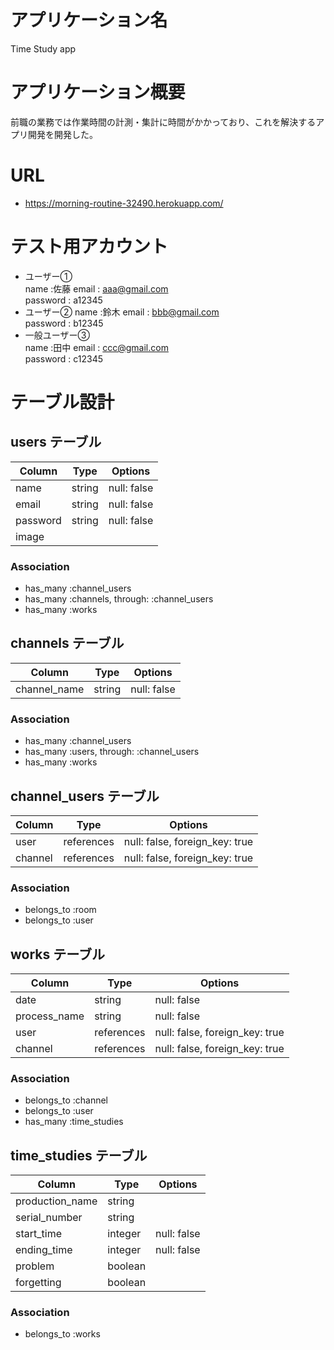 # アプリケーション名
 Time Study app
# アプリケーション概要
前職の業務では作業時間の計測・集計に時間がかかっており、これを解決するアプリ開発を開発した。


# URL
- https://morning-routine-32490.herokuapp.com/
# テスト用アカウント
- ユーザー①  
name :佐藤
email : aaa@gmail.com  
password : a12345  
- ユーザー②
name :鈴木
email : bbb@gmail.com  
password : b12345  
- 一般ユーザー③  
name :田中
email : ccc@gmail.com  
password : c12345



# テーブル設計

## users テーブル

| Column        | Type    | Options     |
| ------------- | ------- | ----------- |
| name          | string  | null: false |
| email         | string  | null: false |
| password      | string  | null: false |
| image  

### Association
- has_many :channel_users
- has_many :channels, through: :channel_users
- has_many :works



## channels テーブル
| Column         | Type   | Options     |
| -------------- | ------ | ----------- |
| channel_name   | string | null: false |

### Association
- has_many :channel_users
- has_many :users, through: :channel_users
- has_many :works




## channel_users テーブル

| Column    | Type       | Options                        |
| --------- | ---------- | ------------------------------ |
| user      | references | null: false, foreign_key: true |
| channel   | references | null: false, foreign_key: true |

### Association
- belongs_to :room
- belongs_to :user




## works テーブル

| Column       | Type       | Options                        |
| ------------ | ---------- | ------------------------------ |
| date         | string     | null: false                    |
| process_name | string     | null: false                    |
| user         | references | null: false, foreign_key: true |
| channel      | references | null: false, foreign_key: true |

### Association
- belongs_to :channel
- belongs_to :user
- has_many :time_studies





## time_studies テーブル

| Column               | Type       | Options                        |
| -------------------- | ---------- | ------------------------------ |
| production_name      | string     |                                |
| serial_number        | string     |                                |
| start_time           | integer    | null: false                    |
| ending_time          | integer    | null: false                    |
| problem              | boolean    |                                |
| forgetting           | boolean    |                                |for




### Association
- belongs_to :works
